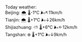 Today weather:  
Beijing: 🌨  🌡️-1°C 🌬️↖11km/h  
Tianjin: 🌨  🌡️+1°C 🌬️↓26km/h  
Shijiazhuang: ⛅️  🌡️+6°C 🌬️←12km/h  
Tangshan: ❄️   🌡️+1°C 🌬️↓9km/h  
